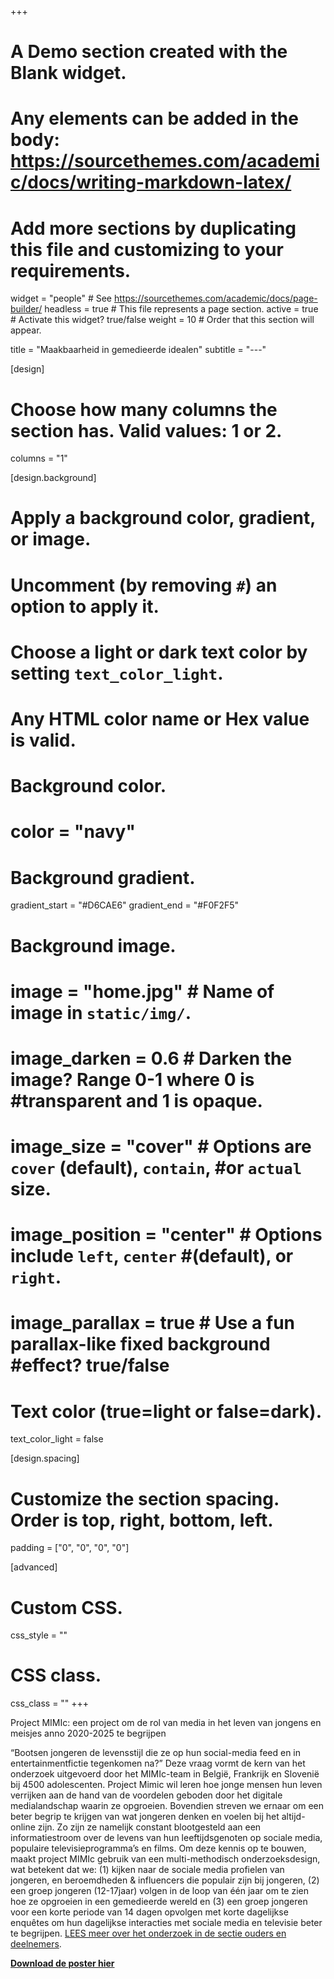 +++
# A Demo section created with the Blank widget.
# Any elements can be added in the body: https://sourcethemes.com/academic/docs/writing-markdown-latex/
# Add more sections by duplicating this file and customizing to your requirements.

widget = "people"  # See https://sourcethemes.com/academic/docs/page-builder/
headless = true  # This file represents a page section.
active = true  # Activate this widget? true/false
weight = 10  # Order that this section will appear.

title = "Maakbaarheid in gemedieerde idealen"
subtitle = "---"

[design]
  # Choose how many columns the section has. Valid values: 1 or 2.
  columns = "1"

[design.background]
  # Apply a background color, gradient, or image.
  #   Uncomment (by removing `#`) an option to apply it.
  #   Choose a light or dark text color by setting `text_color_light`.
  #   Any HTML color name or Hex value is valid.

  # Background color.
  # color = "navy"
  
  # Background gradient.
  gradient_start = "#D6CAE6"
  gradient_end = "#F0F2F5"
  
  # Background image.
# image = "home.jpg"  # Name of image in `static/img/`.
# image_darken = 0.6  # Darken the image? Range 0-1 where 0 is #transparent and 1 is opaque.
# image_size = "cover"  #  Options are `cover` (default), `contain`, #or `actual` size.
# image_position = "center"  # Options include `left`, `center` #(default), or `right`.
# image_parallax = true  # Use a fun parallax-like fixed background #effect? true/false

  # Text color (true=light or false=dark).
  text_color_light = false

[design.spacing]
  # Customize the section spacing. Order is top, right, bottom, left.
  padding = ["0", "0", "0", "0"]

[advanced]
 # Custom CSS. 
 css_style = ""
 
 # CSS class.
 css_class = ""
+++

Project MIMIc: een project om de rol van media in het leven van jongens en meisjes anno 2020-2025 te begrijpen

“Bootsen jongeren de levensstijl die ze op hun social-media feed en in entertainmentfictie tegenkomen na?” Deze vraag vormt de kern van het onderzoek uitgevoerd door het MIMIc-team in België, Frankrijk en Slovenië bij 4500 adolescenten. Project Mimic wil leren hoe jonge mensen hun leven verrijken aan de hand van de voordelen geboden door het digitale medialandschap waarin ze opgroeien. Bovendien streven we ernaar om een beter begrip te krijgen van wat jongeren denken en voelen bij het altijd-online zijn. Zo zijn ze namelijk constant blootgesteld aan een informatiestroom over de levens van hun leeftijdsgenoten op sociale media, populaire televisieprogramma’s en films. Om deze kennis op te bouwen, maakt project MIMIc gebruik van een multi-methodisch onderzoeksdesign, wat betekent dat we: (1) kijken naar de sociale media profielen van jongeren, en beroemdheden & influencers die populair zijn bij jongeren, (2) een groep jongeren (12-17jaar) volgen in de loop van één jaar om te zien hoe ze opgroeien in een gemedieerde wereld en (3) een groep jongeren voor een korte periode van 14 dagen opvolgen met korte dagelijkse enquêtes om hun dagelijkse interacties met sociale media en televisie beter te begrijpen. [LEES meer over het onderzoek in de sectie ouders en deelnemers](http://www.projectmimic.eu/nl/parents/).

<a href="/img/poster_NL.pdf" tabindex="-1"><strong>Download de poster hier</strong></a>